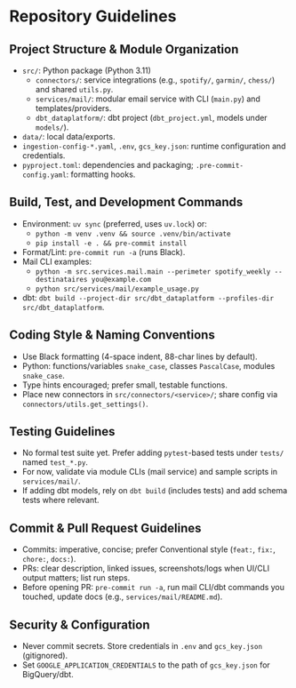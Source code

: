 # Repository Guidelines

## Project Structure & Module Organization
- `src/`: Python package (Python 3.11)
  - `connectors/`: service integrations (e.g., `spotify/`, `garmin/`, `chess/`) and shared `utils.py`.
  - `services/mail/`: modular email service with CLI (`main.py`) and templates/providers.
  - `dbt_dataplatform/`: dbt project (`dbt_project.yml`, models under `models/`).
- `data/`: local data/exports.
- `ingestion-config-*.yaml`, `.env`, `gcs_key.json`: runtime configuration and credentials.
- `pyproject.toml`: dependencies and packaging; `.pre-commit-config.yaml`: formatting hooks.

## Build, Test, and Development Commands
- Environment: `uv sync` (preferred, uses `uv.lock`) or:
  - `python -m venv .venv && source .venv/bin/activate`
  - `pip install -e . && pre-commit install`
- Format/Lint: `pre-commit run -a` (runs Black).
- Mail CLI examples:
  - `python -m src.services.mail.main --perimeter spotify_weekly --destinataires you@example.com`
  - `python src/services/mail/example_usage.py`
- dbt: `dbt build --project-dir src/dbt_dataplatform --profiles-dir src/dbt_dataplatform`.

## Coding Style & Naming Conventions
- Use Black formatting (4-space indent, 88-char lines by default).
- Python: functions/variables `snake_case`, classes `PascalCase`, modules `snake_case`.
- Type hints encouraged; prefer small, testable functions.
- Place new connectors in `src/connectors/<service>/`; share config via `connectors/utils.get_settings()`.

## Testing Guidelines
- No formal test suite yet. Prefer adding `pytest`-based tests under `tests/` named `test_*.py`.
- For now, validate via module CLIs (mail service) and sample scripts in `services/mail/`.
- If adding dbt models, rely on `dbt build` (includes tests) and add schema tests where relevant.

## Commit & Pull Request Guidelines
- Commits: imperative, concise; prefer Conventional style (`feat:`, `fix:`, `chore:`, `docs:`).
- PRs: clear description, linked issues, screenshots/logs when UI/CLI output matters; list run steps.
- Before opening PR: `pre-commit run -a`, run mail CLI/dbt commands you touched, update docs (e.g., `services/mail/README.md`).

## Security & Configuration
- Never commit secrets. Store credentials in `.env` and `gcs_key.json` (gitignored).
- Set `GOOGLE_APPLICATION_CREDENTIALS` to the path of `gcs_key.json` for BigQuery/dbt.
